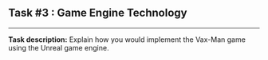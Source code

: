 ## Task #3 : Game Engine Technology

<hr>

**Task description:** 
Explain how you would implement the Vax-Man game using the Unreal game engine.

